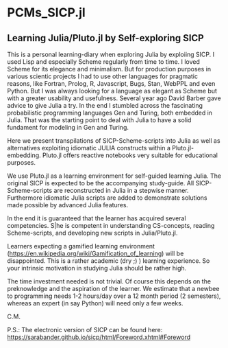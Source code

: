 # PCMs_SICP.jl
## Learning Julia/Pluto.jl by Self-exploring SICP

This is a personal learning-diary when exploring Julia by exploiing SICP.  I used Lisp and especially Scheme regularly from time to time. I loved Scheme for its elegance and minimalism. But for production purposes in various scientic projects I had to use other languages for pragmatic reasons, like Fortran, Prolog, R, Javascript, Bugs, Stan, WebPPL and even Python. But I was always looking for a language as elegant as Scheme but with a greater usability and usefulness. Several year ago David Barber gave advice to give Julia a try. In the end I stumbled across the fascinating probabilistic programming languages Gen and Turing, both embedded in Julia. That was the starting point to deal with Julia to have a solid fundament for modeling in Gen and Turing.

Here we present transpilations of SICP-Scheme-scripts into Julia as well as alternatives exploiting idiomatic JULIA constructs within a Pluto.jl-embedding. Pluto.jl offers reactive notebooks very suitable for educational purposes. 

We use Pluto.jl as a learning environment for self-guided learning Julia. The original SICP is expected to be the accompanying study-guide. All SICP-Scheme-scripts are reconstructed in Julia in a stepwise manner. Furthermore idiomatic Julia scripts are added to demonstrate solutions made possible by advanced Julia features.

In the end it is guaranteed that the learner has acquired several competencies. S|he is competent in understanding CS-concepts, reading Scheme-scripts, and developing new scripts in Julia/Pluto.jl. 

Learners expecting a gamified learning environment (https://en.wikipedia.org/wiki/Gamification_of_learning) will be disappointed. This is a rather academic (dry ;) ) learning experience. So your intrinsic motivation in studying Julia should be rather high.

The time investment needed is not trivial. Of course this depends on the preknowledge and the aspiration of the learner. We estimate that a newbee to programming needs 1-2 hours/day over a 12 month period (2 semesters), whereas an expert (in say Python) will need only a few weeks.

C.M.

P.S.: The electronic version of SICP can be found here: https://sarabander.github.io/sicp/html/Foreword.xhtml#Foreword
